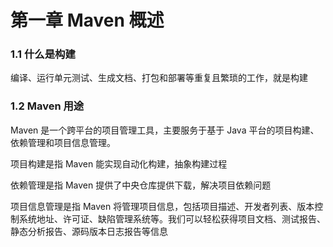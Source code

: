 # 第一章 Maven 概述

### 1.1 什么是构建

编译、运行单元测试、生成文档、打包和部署等重复且繁琐的工作，就是构建

### 1.2 Maven 用途

Maven 是一个跨平台的项目管理工具，主要服务于基于 Java 平台的项目构建、依赖管理和项目信息管理。

项目构建是指 Maven 能实现自动化构建，抽象构建过程

依赖管理是指 Maven 提供了中央仓库提供下载，解决项目依赖问题

项目信息管理是指 Maven 将管理项目信息，包括项目描述、开发者列表、版本控制系统地址、许可证、缺陷管理系统等。我们可以轻松获得项目文档、测试报告、静态分析报告、源码版本日志报告等信息

